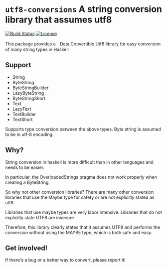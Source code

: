 # `utf8-conversions` A string conversion library that assumes utf8

[![Build Status](https://travis-ci.org/chemirea/utf8-conversions.svg?branch=master)](https://travis-ci.org/chemirea/utf8-conversions)
[![License](https://img.shields.io/badge/License-BSD%203--Clause-blue.svg)](https://opensource.org/licenses/BSD-3-Clause)

This package provides a　Data.Convertible.Utf8 library for easy conversion of many string types in Haskell

## Support

- String
- ByteString
- ByteStringBuilder
- LazyByteString
- ByteStringShort
- Text
- LazyText
- TextBuilder
- TextShort

Supports type conversion between the above types.
Byte string is assumed to be in utf-8 encoding.

## Why?

String conversion in haskell is more difficult than in other languages and needs to be easier.

In particular, the OverloadedStrings pragma does not work properly when creating a ByteString.

So why not other conversion libraries?
There are many other conversion libraries that use the Maybe type for safety or are not explicitly stated as utf8.

Libraries that use maybe types are very labor intensive.
Libraries that do not explicitly state UTF8 are insecure

Therefore, this library clearly states that it assumes UTF8 and performs the conversion without using the MAYBE type, which is both safe and easy.


## Get involved!

If there's a bug or a better way to convert, please report it!